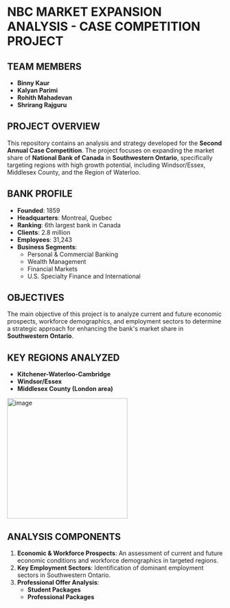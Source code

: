 # NBC MARKET EXPANSION ANALYSIS - CASE COMPETITION PROJECT

## TEAM MEMBERS
- **Binny Kaur**
- **Kalyan Parimi**
- **Rohith Mahadevan**
- **Shrirang Rajguru**

## PROJECT OVERVIEW
This repository contains an analysis and strategy developed for the **Second Annual Case Competition**. The project focuses on expanding the market share of **National Bank of Canada** in **Southwestern Ontario**, specifically targeting regions with high growth potential, including Windsor/Essex, Middlesex County, and the Region of Waterloo.

## BANK PROFILE
- **Founded**: 1859
- **Headquarters**: Montreal, Quebec
- **Ranking**: 6th largest bank in Canada
- **Clients**: 2.8 million
- **Employees**: 31,243
- **Business Segments**:
  - Personal & Commercial Banking
  - Wealth Management
  - Financial Markets
  - U.S. Specialty Finance and International

## OBJECTIVES
The main objective of this project is to analyze current and future economic prospects, workforce demographics, and employment sectors to determine a strategic approach for enhancing the bank's market share in **Southwestern Ontario**.

## KEY REGIONS ANALYZED
- **Kitchener-Waterloo-Cambridge**
- **Windsor/Essex**
- **Middlesex County (London area)**

  
<img width="280" alt="image" src="https://github.com/user-attachments/assets/3d9c79b3-d0d7-425b-bf6c-19e21f46e0d6">


## ANALYSIS COMPONENTS
1. **Economic & Workforce Prospects**: An assessment of current and future economic conditions and workforce demographics in targeted regions.
2. **Key Employment Sectors**: Identification of dominant employment sectors in Southwestern Ontario.
3. **Professional Offer Analysis**:
   - **Student Packages**
   - **Professional Packages**


